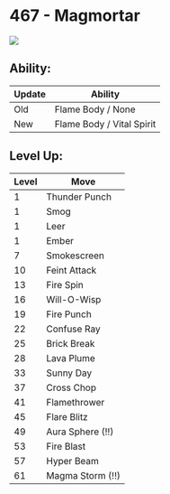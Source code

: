 # 467 - Magmortar
![][467]

## Ability:

Update | Ability
---    | ---
Old    | Flame Body / None
New    | Flame Body / Vital Spirit

## Level Up:

Level | Move
---   | ---
  1   | Thunder Punch
  1   | Smog
  1   | Leer
  1   | Ember
  7   | Smokescreen
 10   | Feint Attack
 13   | Fire Spin
 16   | Will-O-Wisp
 19   | Fire Punch
 22   | Confuse Ray
 25   | Brick Break
 28   | Lava Plume
 33   | Sunny Day
 37   | Cross Chop
 41   | Flamethrower
 45   | Flare Blitz
 49   | Aura Sphere (!!)
 53   | Fire Blast
 57   | Hyper Beam
 61   | Magma Storm (!!)



[467]: /img/pokemon/467.png
